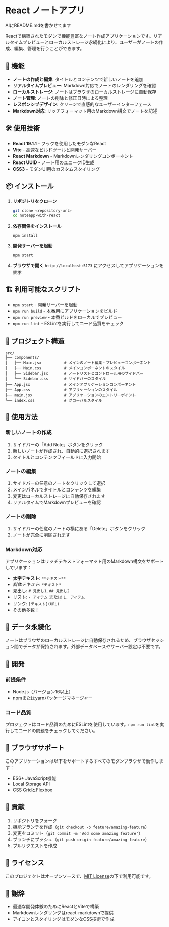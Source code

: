 # React ノートアプリ
AIにREADME.mdを書かせてます

Reactで構築されたモダンで機能豊富なノート作成アプリケーションです。リアルタイムプレビューとローカルストレージ永続化により、ユーザーがノートの作成、編集、管理を行うことができます。

## 🚀 機能

- **ノートの作成と編集**: タイトルとコンテンツで新しいノートを追加
- **リアルタイムプレビュー**: Markdown対応でノートのレンダリングを確認
- **ローカルストレージ**: ノートはブラウザのローカルストレージに自動保存
- **ノート管理**: ノートの削除と修正日時による整理
- **レスポンシブデザイン**: クリーンで直感的なユーザーインターフェース
- **Markdown対応**: リッチフォーマット用のMarkdown構文でノートを記述

## 🛠️ 使用技術

- **React 19.1.1** - フックを使用したモダンなReact
- **Vite** - 高速なビルドツールと開発サーバー
- **React Markdown** - Markdownレンダリングコンポーネント
- **React UUID** - ノート用のユニークID生成
- **CSS3** - モダンUI用のカスタムスタイリング

## 📦 インストール

1. **リポジトリをクローン**
   ```bash
   git clone <repository-url>
   cd noteapp-with-react
   ```

2. **依存関係をインストール**
   ```bash
   npm install
   ```

3. **開発サーバーを起動**
   ```bash
   npm start
   ```

4. **ブラウザで開く**
   `http://localhost:5173` にアクセスしてアプリケーションを表示

## 🏗️ 利用可能なスクリプト

- `npm start` - 開発サーバーを起動
- `npm run build` - 本番用にアプリケーションをビルド
- `npm run preview` - 本番ビルドをローカルでプレビュー
- `npm run lint` - ESLintを実行してコード品質をチェック

## 📁 プロジェクト構造

```
src/
├── components/
│   ├── Main.jsx          # メインのノート編集・プレビューコンポーネント
│   ├── Main.css          # メインコンポーネントのスタイル
│   ├── Sidebar.jsx       # ノートリストとコントロール用のサイドバー
│   └── Sidebar.css       # サイドバーのスタイル
├── App.jsx               # メインアプリケーションコンポーネント
├── App.css               # アプリケーションのスタイル
├── main.jsx              # アプリケーションのエントリーポイント
└── index.css             # グローバルスタイル
```

## 🎯 使用方法

### 新しいノートの作成
1. サイドバーの「Add Note」ボタンをクリック
2. 新しいノートが作成され、自動的に選択されます
3. タイトルとコンテンツフィールドに入力開始

### ノートの編集
1. サイドバーの任意のノートをクリックして選択
2. メインパネルでタイトルとコンテンツを編集
3. 変更はローカルストレージに自動保存されます
4. リアルタイムでMarkdownプレビューを確認

### ノートの削除
1. サイドバーの任意のノートの横にある「Delete」ボタンをクリック
2. ノートが完全に削除されます

### Markdown対応
アプリケーションはリッチテキストフォーマット用のMarkdown構文をサポートしています：
- **太字テキスト**: `**テキスト**`
- *斜体テキスト*: `*テキスト*`
- 見出し: `# 見出し1`, `## 見出し2`
- リスト: `- アイテム` または `1. アイテム`
- リンク: `[テキスト](URL)`
- その他多数！

## 💾 データ永続化

ノートはブラウザのローカルストレージに自動保存されるため、ブラウザセッション間でデータが保持されます。外部データベースやサーバー設定は不要です。

## 🔧 開発

### 前提条件
- Node.js（バージョン16以上）
- npmまたはyarnパッケージマネージャー

### コード品質
プロジェクトはコード品質のためにESLintを使用しています。`npm run lint`を実行してコードの問題をチェックしてください。

## 📱 ブラウザサポート

このアプリケーションは以下をサポートするすべてのモダンブラウザで動作します：
- ES6+ JavaScript機能
- Local Storage API
- CSS GridとFlexbox

## 🤝 貢献

1. リポジトリをフォーク
2. 機能ブランチを作成（`git checkout -b feature/amazing-feature`）
3. 変更をコミット（`git commit -m 'Add some amazing feature'`）
4. ブランチにプッシュ（`git push origin feature/amazing-feature`）
5. プルリクエストを作成

## 📄 ライセンス

このプロジェクトはオープンソースで、[MIT License](LICENSE)の下で利用可能です。

## 🙏 謝辞

- 最適な開発体験のためにReactとViteで構築
- Markdownレンダリングはreact-markdownで提供
- アイコンとスタイリングはモダンなCSS技術で作成

